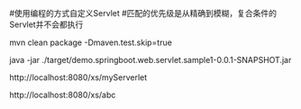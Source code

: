 #使用编程的方式自定义Servlet
#匹配的优先级是从精确到模糊，复合条件的Servlet并不会都执行

mvn clean package -Dmaven.test.skip=true

java -jar ./target/demo.springboot.web.servlet.sample1-0.0.1-SNAPSHOT.jar

http://localhost:8080/xs/myServerlet

http://localhost:8080/xs/abc

